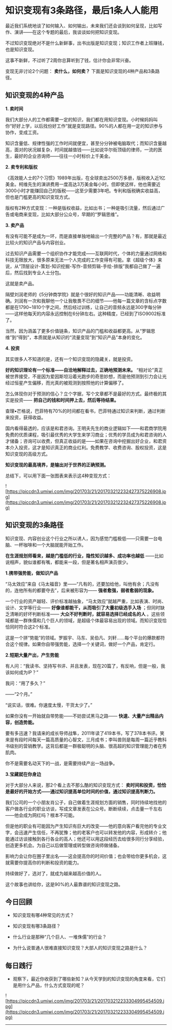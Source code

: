 # 知识变现有3条路径，最后1条人人能用

最近我们系统地谈了如何输入、如何输出，未来我们还会谈到如何呈现，比如写作、演讲——在这个专题的最后，我谈谈如何把知识变现。

不过知识变现绝对不是什么新鲜事，出书出版是知识变现；知识工作者上班赚钱，也是知识变现。

这事不新鲜，不过听了2周你总算听到了钱，估计你会非常兴奋。

变现无非讨论2个问题： **卖什么，如何卖？** 下面是知识变现的4种产品和3条路径。

## 知识变现的4种产品

 **1. 卖时间**

我们大部分人的工作都需要一定的知识，我们都在用知识变现。小时候妈妈叫你“好好上学，以后找份好工作”就是变现路径。90%的人都在用一定的知识参与协作，变成工资。

知识含量低、规律性强的工作时间就便宜，甚至分分钟被电脑取代；而知识含量越高，面对的状况越复杂，时间就越值钱——比如说华尔街顶级的律师，一流的医生，最好的企业咨询师——往往一小时标价上千美金。

 **2. 卖专利和版权**

《高效能人士的7个习惯》1989年出版，在全球卖出2500万多册，版税收入近1亿美金。柯维先生的演讲费用一度高达3万美金每小时。但即使这样，他也需要近3000小时才能赚回自己的版税——这至少需要3年吧。专利和版税确实收益高，但也是门槛更高的知识变现方式。

版权有2种方式变现：一种是版权收益，比如出书；一种是吸引流量，然后通过广告或电商来变现，比如大部分公众号，早期的“罗辑思维”。

 **3. 卖产品**

有没有可能不是成为一环，而是直接单独地输出一个完整的产品？有，那就是最近比较火的知识产品与内容创业。

过去知识产品需要一个组织协作才能完成——互联网时代，个体的力量通过网络和科技无限放大，很多原来无法一个人完成的工作变得有可能。拿《超级个体》来说，从“顶层设计-策划-知识挖掘-写作-音频剪辑-手绘-排版”我都自己做了一遍后，然后找到专业人士分包。

这就是卖产品。

隔壁刘润老师的《5分钟商学院》就是个很好的知识产品——功能清晰、收益明确。刘润有一次和我聊他一个让我敬畏不已的细节——他每一篇文章的含标点字数都是在1790~1810个字之间，然后经过训练，让自己的音频永远是300字每分钟——这样他每天的内容永远控制在6分钟左右。这种精度，已经到了ISO9002标准了。

当然，因为涵盖了更多价值链条，知识产品的门槛和收益都更高。从“罗辑思维”到“得到”，本质就是从知识的“流量变现”到“知识产品”本身的变化。

 **4. 投资**

其实很多人不知道的是，还有一个知识变现的隐藏关，就是投资。

 **好的知识理论有一个标准——自洽地解释过去，正确地预测未来。** “相对论”真正被世界接受，不是因为爱因斯坦沿着光跑步的奇思妙想，而是他预测到引力会让光经过恒星产生偏移，而光真的被观测到按照他的计算偏移了。

怎么体现你对于预测的信心？立个字据，写个文章都不是最好的方式。最终极的其实是投资—— **把自己的钱和时间押上去，然后等待结果。**

查理•芒格说，巴菲特有70%的时间都在看书，巴菲特通过知识来判断，通过判断来投资，获得收益。

国内看得最透的，应该是和君咨询。王明夫先生的商业逻辑如下——和君商学院用免费的优质课程，吸引最优秀的大学生来学习商业；优秀的学员成为和君咨询的人才储备；咨询可以收费，但真正收益的是——如果在咨询中挖掘出好企业，和君资本介入投资，这才是知识真正的商业红利。免费教学、收费咨询、股权投资，这是知识变现的高级方式。

 **知识变现的最高境界，是输出对于世界的正确预测。**

总结下，可以用下面一张图表来表示这4种变现方式：

![https://piccdn3.umiwi.com/img/201703/21/201703212232427375226908.jpg](https://piccdn3.umiwi.com/img/201703/21/201703212232427375226908.jpg)

## 知识变现的3条路径

知识变现、内容创业这个行业之所以诱人，因为感觉门槛极低——只需要一台电脑、一杯咖啡和一个大脑就能开始工作。

 **在生涯规划师看来，越是门槛低的行业，隐性知识越多、成功率也越低** ——比如说相声，貌似谁都有嘴，都能来一段，但是著名相声演员很少。

 **1.携带强势能，做知识产品**

“马太效应”来自《马太福音》里——“凡有的，还要加给他，叫他有余；凡没有的，连他所有的都要夺去”，后来被形容为—— **强者愈强，弱者愈弱的现象。**

一个行业的资产越轻、评价标准越抽象，“马太效应”就越严重，比如表演、时尚、设计、文学等行业—— **好像谁都能干，从而吸引了大量初级选手入场** ；但同时缺乏清晰的好坏判断标准—— **大众不好判断时，就容易选择已经成名的人** 。这些领域都是一群侏儒和几个巨人的领域，是超级个体最容易出现的领域。而知识变现恰恰同时符合这2个标准。

这是一个拼“势能”的领域。罗振宇、马东、吴伯凡、刘轩……每个平台的爆款都符合这个规律。如果你自带强势能，选择一个关键词，做好一个产品，肯定行。

 **2.短期大量产出，产生势能**

有人问：“我读书、坚持写书评、并且发表，现在20篇了，有反响，但是一般，我该如何成为IP？”

我问：“用了多久？”

——“2个月。”

“说实话，很难。你速度太慢，干货太少了。”

如果你没有一开始就自带势能——不妨尝试黑马之路—— **快速、大量产出精品内容，创造势能。**

要有多迅速？我请来的成长导师战隼，2011年读了419本书，写了378本书评。笑来是有段时间每天一篇高质量的心智文，三月成书；李叫兽则是每周一篇近乎教科书级别的营销教学。这背后都是一群极聪明的头脑、很高超的知识管理能力者在秀肌肉。

你不是需要名动天下的一战，是需要持续产出一场战争。

 **3.宝藏就在你身边**

对于大部分人来说，那2个看上去不那么酷的知识变现方式： **卖时间和投资，恰恰是最好的开始方式——通过知识提高单位时间的价值，通过知识提高判断力。**

我们公司的一个小朋友肖公子，自己做着生涯规划方面的销售，同时持续地找他的客户做各行业的职业访谈，写成文章发表在公众号。断断续续，点击量一千左右——他会成为网红吗？根本不可能。

但是他的职业有可能因为产生知识有巨大的改变——他的意向客户看完他的专业文字，会迅速产生信任，不再犹豫；他的老客户也可以转发他的内容，形成转介；他能通过访谈接触到各行各业的高人；他还可以用这段经历去给很多同行分享经验，创造更多机会。为自己以后做管理或转型做咨询师做储备。

影响力会让你在圈子里出名——这会提高你的时间价值；也会带给你更多机会，这就需要你提高你的判断和投资的能力。

持续做好了，选对了，就成为越来越高价值的人。

这个故事也讲给你，这是90%的人最靠谱的知识变现之路。    

## 今日回顾

* 知识变现有哪4种常见的方式？

* 知识变现有哪3条路径？

* 什么行业是那种“几个巨人、一堆侏儒”的行业？

* 为什么说普通人很难直接知识变现？大部人的知识变现之路是什么？

## 每日践行

* 观察下，最近你收获到了哪些新知？从今天学到的知识变现的角度来看，它们是用什么产品，什么方式变现的呢？

![https://piccdn3.umiwi.com/img/201703/21/201703212233304995454509.jpg](https://piccdn3.umiwi.com/img/201703/21/201703212233304995454509.jpg)

---
